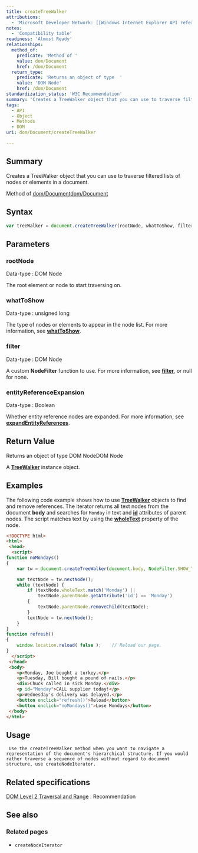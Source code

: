 ```yaml
---
title: createTreeWalker
attributions:
  - 'Microsoft Developer Network: [[Windows Internet Explorer API reference](http://msdn.microsoft.com/en-us/library/ie/hh828809%28v=vs.85%29.aspx) Article]'
notes:
  - 'Compatibility table'
readiness: 'Almost Ready'
relationships:
  method_of:
    predicate: 'Method of '
    value: dom/Document
    href: /dom/Document
  return_type:
    predicate: 'Returns an object of type  '
    value: 'DOM Node'
    href: /dom/Document
standardization_status: 'W3C Recommendation'
summary: 'Creates a TreeWalker object that you can use to traverse filtered lists of nodes or elements in a document.'
tags:
  - API
  - Object
  - Methods
  - DOM
uri: dom/Document/createTreeWalker

---
```

## Summary

Creates a TreeWalker object that you can use to traverse filtered lists of nodes or elements in a document.

Method of [dom/Document](/dom/Document)[dom/Document](/dom/Document)

## Syntax

``` js
var treeWalker = document.createTreeWalker(rootNode, whatToShow, filter, entityReferenceExpansion);
```

## Parameters

### rootNode

 Data-type
:   DOM Node

 The root element or node to start traversing on.

### whatToShow

 Data-type
:   unsigned long

 The type of nodes or elements to appear in the node list. For more information, see [**whatToShow**](/dom/NodeIterator/whatToShow).

### filter

 Data-type
:   DOM Node

 A custom **NodeFilter** function to use. For more information, see [**filter**](/dom/NodeIterator/filter), or null for none.

### entityReferenceExpansion

 Data-type
:   Boolean

 Whether entity reference nodes are expanded. For more information, see [**expandEntityReferences**](/dom/NodeIterator/expandEntityReferences).

## Return Value

Returns an object of type DOM NodeDOM Node

A [**TreeWalker**](/dom/TreeWalker) instance object.

## Examples

The following code example shows how to use [**TreeWalker**](/dom/TreeWalker) objects to find and remove references. The iterator returns all text nodes from the document **body** and searches for `Monday` in text and [**id**](/html/attributes/id) attributes of parent nodes. The script matches text by using the [**wholeText**](/dom/Text/wholeText) property of the node.

``` html
<!DOCTYPE html>
<html>
 <head>
  <script>
function noMondays()
{
    var tw = document.createTreeWalker(document.body, NodeFilter.SHOW_TEXT, null, false);

    var textNode = tw.nextNode();
    while (textNode) {
        if (textNode.wholeText.match('Monday') ||
            textNode.parentNode.getAttribute('id') == 'Monday')
        {
            textNode.parentNode.removeChild(textNode);
        }
        textNode = tw.nextNode();
    }
}
function refresh()
{
    window.location.reload( false );    // Reload our page.
}
  </script>
 </head>
 <body>
    <p>Monday, Joe bought a turkey.</p>
    <p>Tuesday, Bill bought a pound of nails.</p>
    <div>Chuck called in sick Monday.</div>
    <p id="Monday">CALL supplier today!</p>
    <p>Wednesday's delivery was delayed.</p>
    <button onclick="refresh()">Reload</button>
    <button onclick="noMondays()">Lose Mondays</button>
 </body>
</html>
```

## Usage

     Use the createTreeWalker method when you want to navigate a representation of the document's hierarchical structure. If you would rather traverse a sequence of nodes without regard to document structure, use createNodeIterator.

## Related specifications

[DOM Level 2 Traversal and Range](http://www.w3.org/TR/DOM-Level-2-Traversal-Range/traversal.html#Traversal-Document)
:   Recommendation

## See also

### Related pages

-   `createNodeIterator`
